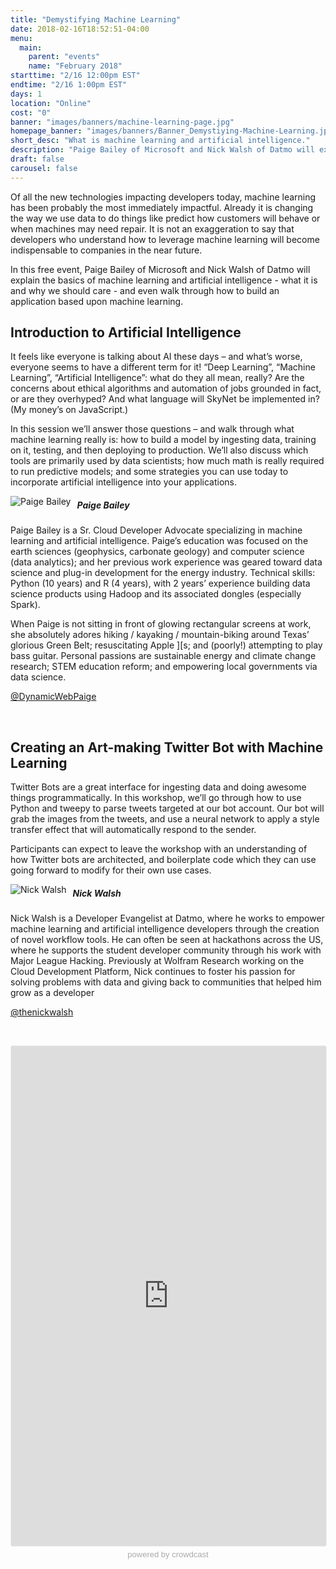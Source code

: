```yaml
---
title: "Demystifying Machine Learning"
date: 2018-02-16T18:52:51-04:00
menu:
  main:
    parent: "events"
    name: "February 2018"
starttime: "2/16 12:00pm EST"
endtime: "2/16 1:00pm EST"
days: 1
location: "Online"
cost: "0"
banner: "images/banners/machine-learning-page.jpg"
homepage_banner: "images/banners/Banner_Demystiying-Machine-Learning.jpg"
short_desc: "What is machine learning and artificial intelligence."
description: "Paige Bailey of Microsoft and Nick Walsh of Datmo will explain the basics of machine learning and artificial intelligence."
draft: false
carousel: false
---
```


Of all the new technologies impacting developers today, machine learning has been probably the most immediately impactful. Already it is changing the way we use data to do things like predict how customers will behave or when machines may need repair. It is not an exaggeration to say that developers who understand how to leverage machine learning will become indispensable to companies in the near future.

In this free event, Paige Bailey of Microsoft and Nick Walsh of Datmo will explain the basics of machine learning and artificial intelligence - what it is and why we should care - and even walk through how to build an application based upon machine learning.

## Introduction to Artificial Intelligence

It feels like everyone is talking about AI these days – and what’s worse, everyone seems to have a different term for it! “Deep Learning”, “Machine Learning”, “Artificial Intelligence”: what do they all mean, really? Are the concerns about ethical algorithms and automation of jobs grounded in fact, or are they overhyped? And what language will SkyNet be implemented in? (My money’s on JavaScript.)

In this session we’ll answer those questions – and walk through what machine learning really is: how to build a model by ingesting data, training on it, testing, and then deploying to production. We’ll also discuss which tools are primarily used by data scientists; how much math is really required to run predictive models; and some strategies you can use today to incorporate artificial intelligence into your applications.

<img src="/images/speakers/PaigeBailey.jpg" style="float:left;margin-right: 10px;" alt="Paige Bailey">

##### Paige Bailey

Paige Bailey is a Sr. Cloud Developer Advocate specializing in machine learning and artificial intelligence. Paige’s education was focused on the earth sciences (geophysics, carbonate geology) and computer science (data analytics); and her previous work experience was geared toward data science and plug-in development for the energy industry. Technical skills: Python (10 years) and R (4 years), with 2 years’ experience building data science products using Hadoop and its associated dongles (especially Spark).
 
When Paige is not sitting in front of glowing rectangular screens at work, she absolutely adores hiking / kayaking / mountain-biking around Texas’ glorious Green Belt; resuscitating Apple ][s; and (poorly!) attempting to play bass guitar. Personal passions are sustainable energy and climate change research; STEM education reform; and empowering local governments via data science.

<i class="fa fa-twitter" aria-hidden="true"></i> [@DynamicWebPaige](https://twitter.com/DynamicWebPaige)

<br style="clear:both;">

## Creating an Art-making Twitter Bot with Machine Learning

Twitter Bots are a great interface for ingesting data and doing awesome things programmatically. In this workshop, we’ll go through how to use Python and tweepy to parse tweets targeted at our    bot account. Our bot will grab the images from the tweets, and use a neural network to apply a style transfer effect that will automatically respond to the sender.

Participants can expect to leave the workshop with an understanding of how Twitter bots are architected, and boilerplate code which they can use going forward to modify for their own use cases.

<img src="/images/speakers/nicholaswalsh.jpg" style="float:left;margin-right: 10px;" alt="Nick Walsh">

##### Nick Walsh

Nick Walsh is a Developer Evangelist at Datmo, where he works to empower machine learning and artificial intelligence developers through the creation of novel workflow tools. He can often be seen at hackathons across the US, where he supports the student developer community through his work with Major League Hacking. Previously at Wolfram Research working on the Cloud Development Platform, Nick continues to foster his passion for solving problems with data and giving back to communities that helped him grow as a developer

<i class="fa fa-twitter" aria-hidden="true"></i> [@thenickwalsh](https://twitter.com/thenickwalsh)

<br style="clear:both;">

<a name="register"></a>

<iframe width="100%" height="800" frameborder="0" marginheight="0" marginwidth="0" allowtransparency="true" src="https://www.crowdcast.io/e/demystifying-machine?navlinks=false&embed=true" style="border: 1px solid #EEE;border-radius:3px;"></iframe><a href="https://www.crowdcast.io/?utm_source=embed&utm_medium=website&utm_campaign=embed" style="color: #aaa; font-family: 'Helvetica', 'Arial', sans-serif;text-decoration: none;display: block;text-align: center;font-size: 13px;padding: 5px 0;">powered by crowdcast</a>
